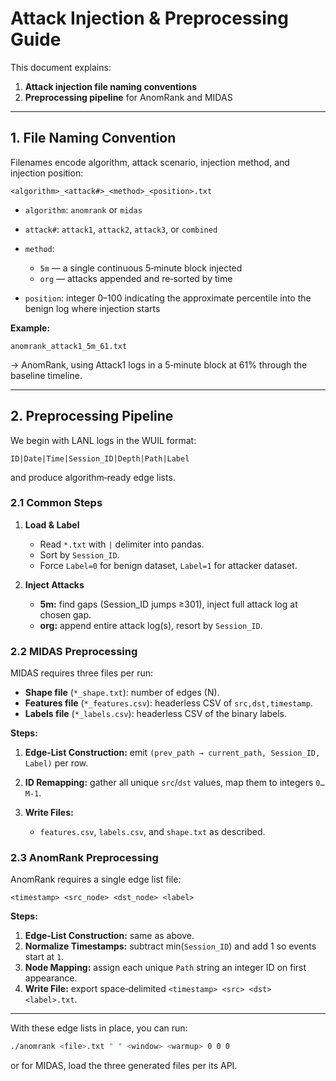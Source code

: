 # Attack Injection & Preprocessing Guide

This document explains:

1. **Attack injection file naming conventions**
2. **Preprocessing pipeline** for AnomRank and MIDAS

---

## 1. File Naming Convention

Filenames encode algorithm, attack scenario, injection method, and injection position:

```
<algorithm>_<attack#>_<method>_<position>.txt
```

* `algorithm`: `anomrank` or `midas`
* `attack#`: `attack1`, `attack2`, `attack3`, or `combined`
* `method`:

  * `5m` — a single continuous 5‑minute block injected
  * `org` — attacks appended and re‑sorted by time
* `position`: integer 0–100 indicating the approximate percentile into the benign log where injection starts

**Example:**

```
anomrank_attack1_5m_61.txt
```

→ AnomRank, using Attack1 logs in a 5‑minute block at 61% through the baseline timeline.

---

## 2. Preprocessing Pipeline

We begin with LANL logs in the WUIL format:

```
ID|Date|Time|Session_ID|Depth|Path|Label
```

and produce algorithm‑ready edge lists.

### 2.1 Common Steps

1. **Load & Label**

   * Read `*.txt` with `|` delimiter into pandas.
   * Sort by `Session_ID`.
   * Force `Label=0` for benign dataset, `Label=1` for attacker dataset.
2. **Inject Attacks**

   * **5m:** find gaps (Session\_ID jumps ≥301), inject full attack log at chosen gap.
   * **org:** append entire attack log(s), resort by `Session_ID`.

### 2.2 MIDAS Preprocessing

MIDAS requires three files per run:

* **Shape file** (`*_shape.txt`): number of edges (N).
* **Features file** (`*_features.csv`): headerless CSV of `src,dst,timestamp`.
* **Labels file** (`*_labels.csv`): headerless CSV of the binary labels.

**Steps:**

1. **Edge‑List Construction:** emit `(prev_path → current_path, Session_ID, Label)` per row.
2. **ID Remapping:** gather all unique `src`/`dst` values, map them to integers `0…M-1`.
3. **Write Files:**

   * `features.csv`, `labels.csv`, and `shape.txt` as described.

### 2.3 AnomRank Preprocessing

AnomRank requires a single edge list file:

```
<timestamp> <src_node> <dst_node> <label>
```

**Steps:**

1. **Edge‑List Construction:** same as above.
2. **Normalize Timestamps:** subtract min(`Session_ID`) and add 1 so events start at `1`.
3. **Node Mapping:** assign each unique `Path` string an integer ID on first appearance.
4. **Write File:** export space‑delimited `<timestamp> <src> <dst> <label>.txt`.

---

With these edge lists in place, you can run:

```bash
./anomrank <file>.txt " " <window> <warmup> 0 0 0
```

or for MIDAS, load the three generated files per its API.
